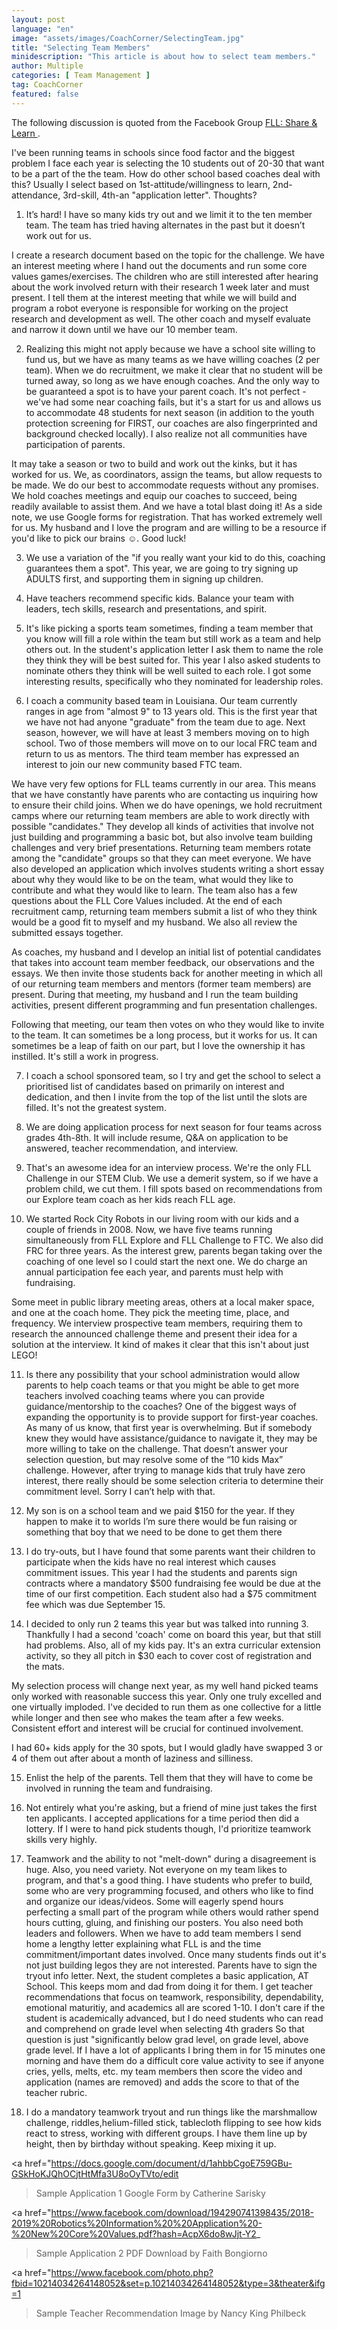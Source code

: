```yaml
---
layout: post
language: "en"
image: "assets/images/CoachCorner/SelectingTeam.jpg"
title: "Selecting Team Members"
minidescription: "This article is about how to select team members."
author: Multiple
categories: [ Team Management ]
tag: CoachCorner
featured: false
---
```

The following discussion is quoted from the Facebook Group <a href="https://www.facebook.com/groups/FLLShareandLearn/">FLL: Share & Learn </a>.

I've been running teams in schools since food factor and the biggest problem I face each year is selecting the 10 students out of 20-30 that want to be a part of the the team. How do other school based coaches deal with this? Usually I select based on 1st-attitude/willingness to learn, 2nd-attendance, 3rd-skill, 4th-an "application letter". Thoughts?

1. It’s hard! I have so many kids try out and we limit it to the ten member team. The team has tried having alternates in the past but it doesn’t work out for us.

I create a research document based on the topic for the challenge. We have an interest meeting where I hand out the documents and run some core values games/exercises. The children who are still interested after hearing about the work involved return with their research 1 week later and must present.   I tell them at the interest meeting that while we will build and program a robot everyone is responsible for working on the project research and development as well. The other coach and myself evaluate and narrow it down until we have our 10 member team.

2. Realizing this might not apply because we have a school site willing to fund us, but we have as many teams as we have willing coaches (2 per team). When we do recruitment, we make it clear that no student will be turned away, so long as we have enough coaches. And the only way to be guaranteed a spot is to have your parent coach. It's not perfect - we've had some near coaching fails, but it's a start for us and allows us to accommodate 48 students for next season (in addition to the youth protection screening for FIRST, our coaches are also fingerprinted and background checked locally). I also realize not all communities have participation of parents.

It may take a season or two to build and work out the kinks, but it has worked for us. We, as coordinators, assign the teams, but allow requests to be made. We do our best to accommodate requests without any promises. We hold coaches meetings and equip our coaches to succeed, being readily available to assist them. And we have a total blast doing it! As a side note, we use Google forms for registration. That has worked extremely well for us. My husband and I love the program and are willing to be a resource if you'd like to pick our brains ☺. Good luck!

3. We use a variation of the "if you really want your kid to do this, coaching guarantees them a spot". This year, we are going to try signing up ADULTS first, and supporting them in signing up children.

4. Have teachers recommend specific kids. Balance your team with leaders, tech skills, research and presentations, and spirit.

5. It's like picking a sports team sometimes, finding a team member that you know will fill a role within the team but still work as a team and help others out. In the student's application letter I ask them to name the role they think they will be best suited for. This year I also asked students to nominate others they think will be well suited to each role. I got some interesting results, specifically who they nominated for leadership roles.

6. I coach a community based team in Louisiana. Our team currently ranges in age from "almost 9" to 13 years old. This is the first year that we have not had anyone "graduate" from the team due to age. Next season, however, we will have at least 3 members moving on to high school. Two of those members will move on to our local FRC team and return to us as mentors. The third team member has expressed an interest to join our new community based FTC team.

We have very few options for FLL teams currently in our area. This means that we have constantly have parents who are contacting us inquiring how to ensure their child joins. When we do have openings, we hold recruitment camps where our returning team members are able to work directly with possible "candidates." They develop all kinds of activities that involve not just building and programming a basic bot, but also involve team building challenges and very brief presentations. Returning team members rotate among the "candidate" groups so that they can meet everyone. We have also developed an application which involves students writing a short essay about why they would like to be on the team, what would they like to contribute and what they would like to learn. The team also has a few questions about the FLL Core Values included. At the end of each recruitment camp, returning team members submit a list of who they think would be a good fit to myself and my husband. We also all review the submitted essays together.

As coaches, my husband and I develop an initial list of potential candidates that takes into account team member feedback, our observations and the essays. We then invite those students back for another meeting in which all of our returning team members and mentors (former team members) are present. During that meeting, my husband and I run the team building activities, present different programming and fun presentation challenges.

Following that meeting, our team then votes on who they would like to invite to the team. It can sometimes be a long process, but it works for us. It can sometimes be a leap of faith on our part, but I love the ownership it has instilled. It's still a work in progress.

7. I coach a school sponsored team, so I try and get the school to select a prioritised list of candidates based on primarily on interest and dedication, and then I invite from the top of the list until the slots are filled. It's not the greatest system.

8. We are doing application process for next season for four teams across grades 4th-8th. It will include resume, Q&A on application to be answered, teacher recommendation, and interview.

9. That's an awesome idea for an interview process. We're the only FLL Challenge in our STEM Club. We use a demerit system, so if we have a problem child, we cut them. I fill spots based on recommendations from our Explore team coach as her kids reach FLL age.

10. We started Rock City Robots in our living room with our kids and a couple of friends in 2008. Now, we have five teams running simultaneously from FLL Explore and FLL Challenge to FTC. We also did FRC for three years. As the interest grew, parents began taking over the coaching of one level so I could start the next one. We do charge an annual participation fee each year, and parents must help with fundraising.

Some meet in public library meeting areas, others at a local maker space, and one at the coach home. They pick the meeting time, place, and frequency. We interview prospective team members, requiring them to research the announced challenge theme and present their idea for a solution at the interview. It kind of makes it clear that this isn't about just LEGO!

11. Is there any possibility that your school administration would allow parents to help coach teams or that you might be able to get more teachers involved coaching teams where you can provide guidance/mentorship to the coaches? One of the biggest ways of expanding the opportunity is to provide support for first-year coaches. As many of us know, that first year is overwhelming. But if somebody knew they would have assistance/guidance to navigate it, they may be more willing to take on the challenge. That doesn’t answer your selection question, but may resolve some of the “10 kids Max” challenge. However, after trying to manage kids that truly have zero interest, there really should be some selection criteria to determine their commitment level. Sorry I can’t help with that.

12. My son is on a school team and we paid $150 for the year. If they happen to make it to worlds I’m sure there would be fun raising or something that boy that we need to be done to get them there

13. I do try-outs, but I have found that some parents want their children to participate when the kids have no real interest which causes commitment issues. This year I had the students and parents sign contracts where a mandatory $500 fundraising fee would be due at the time of our first competition. Each student also had a $75 commitment fee which was due September 15.

14. I decided to only run 2 teams this year but was talked into running 3. Thankfully I had a second 'coach' come on board this year, but that still had problems. Also, all of my kids pay. It's an extra curricular extension activity, so they all pitch in $30 each to cover cost of registration and the mats.

My selection process will change next year, as my well hand picked teams only worked with reasonable success this year. Only one truly excelled and one virtually imploded. I've decided to run them as one collective for a little while longer and then see who makes the team after a few weeks. Consistent effort and interest will be crucial for continued involvement.

I had 60+ kids apply for the 30 spots, but I would gladly have swapped 3 or 4 of them out after about a month of laziness and silliness.

15. Enlist the help of the parents. Tell them that they will have to come be involved in running the team and fundraising.

16. Not entirely what you're asking, but a friend of mine just takes the first ten applicants. I accepted applications for a time period then did a lottery. If I were to hand pick students though, I'd prioritize teamwork skills very highly.

17. Teamwork and the ability to not "melt-down" during a disagreement is huge. Also, you need variety. Not everyone on my team likes to program, and that's a good thing. I have students who prefer to build, some who are very programming focused, and others who like to find and organize our ideas/videos. Some will eagerly spend hours perfecting a small part of the program while others would rather spend hours cutting, gluing, and finishing our posters. You also need both leaders and followers. When we have to add team members I send home a lengthy letter explaining what FLL is and the time commitment/important dates involved. Once many students finds out it's not just building legos they are not interested. Parents have to sign the tryout info letter. Next, the student completes a basic application, AT School. This keeps mom and dad from doing it for them. I get teacher recommendations that focus on teamwork, responsibility, dependability, emotional maturitiy, and academics all are scored 1-10. I don't care if the student is academically advanced, but I do need students who can read and comprehend on grade level when selecting 4th graders So that question is just "significantly below grad level, on grade level, above grade level. If I have a lot of applicants I bring them in for 15 minutes one morning and have them do a difficult core value activity to see if anyone cries, yells, melts, etc. my team members then score the video and application (names are removed) and adds the score to that of the teacher rubric.

18. I do a mandatory teamwork tryout and run things like the marshmallow challenge, riddles,helium-filled stick, tablecloth flipping to see how kids react to stress, working with different groups. I have them line up by height, then by birthday without speaking. Keep mixing it up.

<a href="https://docs.google.com/document/d/1ahbbCgoE759GBu-GSkHoKJQhOCjtHtMfa3U8oOyTVto/edit
>Sample Application 1 Google Form by Catherine Sarisky</a>

<a href="https://www.facebook.com/download/194290741398435/2018-2019%20Robotics%20Information%20%20Application%20-%20New%20Core%20Values.pdf?hash=AcpX6do8wJjt-Y2_
>Sample Application 2 PDF Download by Faith Bongiorno</a>

<a href="https://www.facebook.com/photo.php?fbid=10214034264148052&set=p.10214034264148052&type=3&theater&ifg=1
>Sample Teacher Recommendation Image by Nancy King Philbeck</a>
